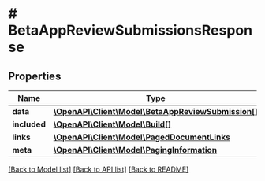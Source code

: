 # # BetaAppReviewSubmissionsResponse

## Properties

Name | Type | Description | Notes
------------ | ------------- | ------------- | -------------
**data** | [**\OpenAPI\Client\Model\BetaAppReviewSubmission[]**](BetaAppReviewSubmission.md) |  | 
**included** | [**\OpenAPI\Client\Model\Build[]**](Build.md) |  | [optional] 
**links** | [**\OpenAPI\Client\Model\PagedDocumentLinks**](PagedDocumentLinks.md) |  | 
**meta** | [**\OpenAPI\Client\Model\PagingInformation**](PagingInformation.md) |  | [optional] 

[[Back to Model list]](../../README.md#documentation-for-models) [[Back to API list]](../../README.md#documentation-for-api-endpoints) [[Back to README]](../../README.md)


